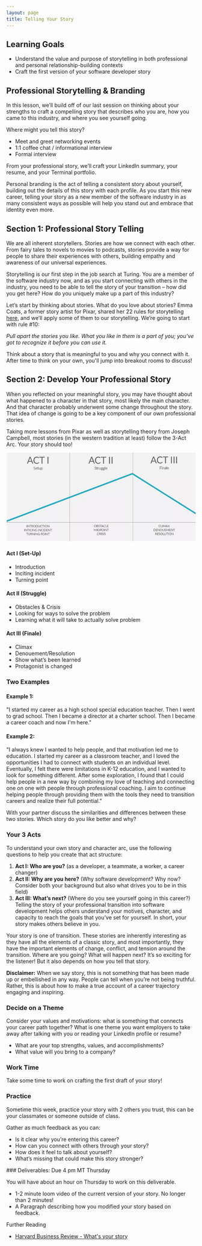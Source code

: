 ```yaml
---
layout: page
title: Telling Your Story
---
```


## Learning Goals
* Understand the value and purpose of storytelling in both professional and personal relationship-building contexts
* Craft the first version of your software developer story

## Professional Storytelling & Branding
In this lesson, we’ll build off of our last session on thinking about your strengths to craft a compelling story that describes who you are, how you came to this industry, and where you see yourself going.

Where might you tell this story?
* Meet and greet networking events
* 1:1 coffee chat / informational interview
* Formal interview

From your professional story, we’ll craft your LinkedIn summary, your resume, and your Terminal portfolio.

Personal branding is the act of telling a consistent story about yourself, building out the details of this story with each profile. As you start this new career, telling your story as a new member of the software industry in as many consistent ways as possible will help you stand out and embrace that identity even more.

## Section 1: Professional Story Telling
We are all inherent storytellers. Stories are how we connect with each other. From fairy tales to novels to movies to podcasts, stories provide a way for people to share their experiences with others, building empathy and awareness of our universal experiences.

Storytelling is our first step in the job search at Turing. You are a member of the software industry now, and as you start connecting with others in the industry, you need to be able to tell the story of your transition – how did you get here? How do you uniquely make up a part of this industry?

Let’s start by thinking about stories. What do you love about stories? Emma Coats, a former story artist for Pixar, shared her 22 rules for storytelling [here](https://www.washingtonpost.com/blogs/comic-riffs/post/pixar-tips-brave-artist-emma-coats-shares-her-storytelling-wit-and-wisdom-on-twitter%20followher/2012/06/25/gJQADaxd2V_blog.html), and we’ll apply some of them to our storytelling. We’re going to start with rule #10:

*Pull apart the stories you like. What you like in them is a part of you; you’ve got to recognize it before you can use it.*

<section class="call-to-action" markdown="1">
Think about a story that is meaningful to you and why you connect with it. After time to think on your own, you'll jump into breakout rooms to discuss!
</section>

## Section 2: Develop Your Professional Story

When you reflected on your meaningful story, you may have thought about what happened to a character in that story, most likely the main character. And that character probably underwent some change throughout the story. That idea of change is going to be a key component of our own professional stories. 

Taking more lessons from Pixar as well as storytelling theory from Joseph Campbell, most stories (in the western tradition at least) follow the 3-Act Arc. Your story should too!

![Acts of a Story](/assets/images/module3/Week3/ActsInAStory.png)

#### Act I (Set-Up)

* Introduction
* Inciting incident
* Turning point

#### Act II (Struggle)

* Obstacles & Crisis
* Looking for ways to solve the problem
* Learning what it will take to actually solve problem

#### Act III (Finale)

* Climax
* Denouement/Resolution
* Show what’s been learned
* Protagonist is changed

### Two Examples

#### Example 1:
"I started my career as a high school special education teacher. Then I went to grad school. Then I became a director at a charter school. Then I became a career coach and now I'm here."

#### Example 2:
"I always knew I wanted to help people, and that motivation led me to education. I started my career as a classroom teacher, and I loved the opportunities I had to connect with students on an individual level. Eventually, I felt there were limitations in K-12 education, and I wanted to look for something different. After some exploration, I found that I could help people in a new way by combining my love of teaching and connecting one on one with people through professional coaching. I aim to continue helping people through providing them with the tools they need to transition careers and realize their full potential."

<section class="call-to-action" markdown="1">
With your partner discuss the similarities and differences between these two stories. Which story do you like better and why?
</section>

### Your 3 Acts
To understand your own story and character arc, use the following questions to help you create that act structure:

1. **Act I: Who are you?** (as a developer, a teammate, a worker, a career changer)
2. **Act II: Why are you here?** (Why software development? Why now? Consider both your background but also what drives you to be in this field)
3. **Act III: What’s next?** (Where do you see yourself going in this career?)
Telling the story of your professional transition into software development helps others understand your motives, character, and capacity to reach the goals that you’ve set for yourself. In short, your story makes others believe in you.

Your story is one of transition. These stories are inherently interesting as they have all the elements of a classic story, and most importantly, they have the important elements of change, conflict, and tension around the transition. Where are you going? What will happen next? It’s so exciting for the listener! But it also depends on how you tell that story.

**Disclaimer:** When we say story, this is not something that has been made up or embellished in any way. People can tell when you’re not being truthful. Rather, this is about how to make a true account of a career trajectory engaging and inspiring.

### Decide on a Theme
Consider your values and motivations: what is something that connects your career path together? What is one theme you want employers to take away after talking with you or reading your LinkedIn profile or resume?

* What are your top strengths, values, and accomplishments?
* What value will you bring to a company?

### Work Time

Take some time to work on crafting the first draft of your story!

### Practice

Sometime this week, practice your story with 2 others you trust, this can be your classmates or someone outside of class. 

Gather as much feedback as you can:

* Is it clear why you’re entering this career?
* How can you connect with others through your story?
* How does it feel to talk about yourself?
* What’s missing that could make this story stronger?

<section class="call-to-action" markdown="1">
### Deliverables: Due 4 pm MT Thursday

You will have about an hour on Thursday to work on this deliverable.

* 1-2 minute loom video of the current version of your story. No longer than 2 minutes!
* A Paragraph describing how you modified your story based on feedback.
</section>

Further Reading
* [Harvard Business Review - What's your story](https://hbr.org/2005/01/whats-your-story)

